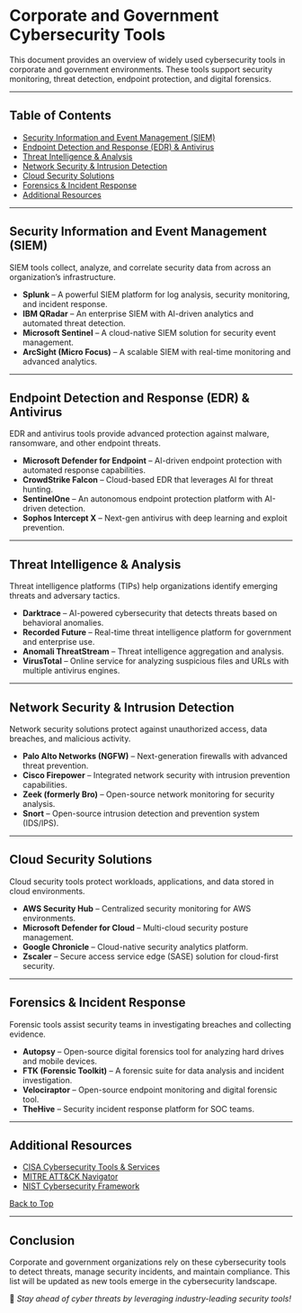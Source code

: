 # Corporate and Government Cybersecurity Tools

This document provides an overview of widely used cybersecurity tools in corporate and government environments. These tools support security monitoring, threat detection, endpoint protection, and digital forensics.

---

## Table of Contents

- [Security Information and Event Management (SIEM)](#security-information-and-event-management-siem)
- [Endpoint Detection and Response (EDR) & Antivirus](#endpoint-detection-and-response-edr--antivirus)
- [Threat Intelligence & Analysis](#threat-intelligence--analysis)
- [Network Security & Intrusion Detection](#network-security--intrusion-detection)
- [Cloud Security Solutions](#cloud-security-solutions)
- [Forensics & Incident Response](#forensics--incident-response)
- [Additional Resources](#additional-resources)

---

## Security Information and Event Management (SIEM)

SIEM tools collect, analyze, and correlate security data from across an organization’s infrastructure.

- **Splunk** – A powerful SIEM platform for log analysis, security monitoring, and incident response.
- **IBM QRadar** – An enterprise SIEM with AI-driven analytics and automated threat detection.
- **Microsoft Sentinel** – A cloud-native SIEM solution for security event management.
- **ArcSight (Micro Focus)** – A scalable SIEM with real-time monitoring and advanced analytics.

---

## Endpoint Detection and Response (EDR) & Antivirus

EDR and antivirus tools provide advanced protection against malware, ransomware, and other endpoint threats.

- **Microsoft Defender for Endpoint** – AI-driven endpoint protection with automated response capabilities.
- **CrowdStrike Falcon** – Cloud-based EDR that leverages AI for threat hunting.
- **SentinelOne** – An autonomous endpoint protection platform with AI-driven detection.
- **Sophos Intercept X** – Next-gen antivirus with deep learning and exploit prevention.

---

## Threat Intelligence & Analysis

Threat intelligence platforms (TIPs) help organizations identify emerging threats and adversary tactics.

- **Darktrace** – AI-powered cybersecurity that detects threats based on behavioral anomalies.
- **Recorded Future** – Real-time threat intelligence platform for government and enterprise use.
- **Anomali ThreatStream** – Threat intelligence aggregation and analysis.
- **VirusTotal** – Online service for analyzing suspicious files and URLs with multiple antivirus engines.

---

## Network Security & Intrusion Detection

Network security solutions protect against unauthorized access, data breaches, and malicious activity.

- **Palo Alto Networks (NGFW)** – Next-generation firewalls with advanced threat prevention.
- **Cisco Firepower** – Integrated network security with intrusion prevention capabilities.
- **Zeek (formerly Bro)** – Open-source network monitoring for security analysis.
- **Snort** – Open-source intrusion detection and prevention system (IDS/IPS).

---

## Cloud Security Solutions

Cloud security tools protect workloads, applications, and data stored in cloud environments.

- **AWS Security Hub** – Centralized security monitoring for AWS environments.
- **Microsoft Defender for Cloud** – Multi-cloud security posture management.
- **Google Chronicle** – Cloud-native security analytics platform.
- **Zscaler** – Secure access service edge (SASE) solution for cloud-first security.

---

## Forensics & Incident Response

Forensic tools assist security teams in investigating breaches and collecting evidence.

- **Autopsy** – Open-source digital forensics tool for analyzing hard drives and mobile devices.
- **FTK (Forensic Toolkit)** – A forensic suite for data analysis and incident investigation.
- **Velociraptor** – Open-source endpoint monitoring and digital forensic tool.
- **TheHive** – Security incident response platform for SOC teams.

---

## Additional Resources

- [CISA Cybersecurity Tools & Services](https://www.cisa.gov/cybersecurity-tools)
- [MITRE ATT&CK Navigator](https://attack.mitre.org/resources/)
- [NIST Cybersecurity Framework](https://www.nist.gov/cyberframework)

[Back to Top](#table-of-contents)

---

## Conclusion

Corporate and government organizations rely on these cybersecurity tools to detect threats, manage security incidents, and maintain compliance. This list will be updated as new tools emerge in the cybersecurity landscape.

🚀 *Stay ahead of cyber threats by leveraging industry-leading security tools!*
